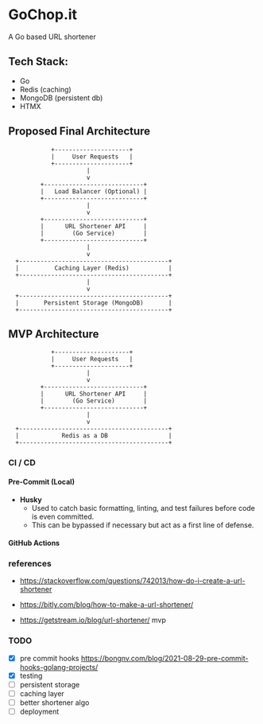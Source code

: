 # GoChop.it 
A Go based URL shortener

## Tech Stack:
- Go
- Redis (caching)
- MongoDB (persistent db)
- HTMX 

## Proposed Final Architecture 
```
            +---------------------+
            |     User Requests   |
            +---------------------+
                      |
                      v
         +----------------------------+
         |   Load Balancer (Optional) |  
         +----------------------------+
                      |
                      v
         +----------------------------+
         |      URL Shortener API     |  
         |        (Go Service)        |
         +----------------------------+
                      |
                      v
  +------------------------------------------+
  |          Caching Layer (Redis)           |
  +------------------------------------------+
                      |
                      v
  +------------------------------------------+
  |       Persistent Storage (MongoDB)       |
  +------------------------------------------+
```

## MVP Architecture 
```
            +---------------------+
            |     User Requests   |
            +---------------------+
                      |
                      v
         +----------------------------+
         |      URL Shortener API     |  
         |        (Go Service)        |
         +----------------------------+
                      |
                      v
  +------------------------------------------+
  |            Redis as a DB                 |
  +------------------------------------------+
```

### CI / CD
#### Pre-Commit (Local)
- **Husky**
  - Used to catch basic formatting, linting, and test failures before code is even committed. 
  - This can be bypassed if necessary but act as a first line of defense.

#### GitHub Actions


### references
- https://stackoverflow.com/questions/742013/how-do-i-create-a-url-shortener

- https://bitly.com/blog/how-to-make-a-url-shortener/

- https://getstream.io/blog/url-shortener/ mvp

### TODO
- [x] pre commit hooks https://bongnv.com/blog/2021-08-29-pre-commit-hooks-golang-projects/
- [x] testing 
- [ ] persistent storage 
- [ ] caching layer 
- [ ] better shortener algo
- [ ] deployment